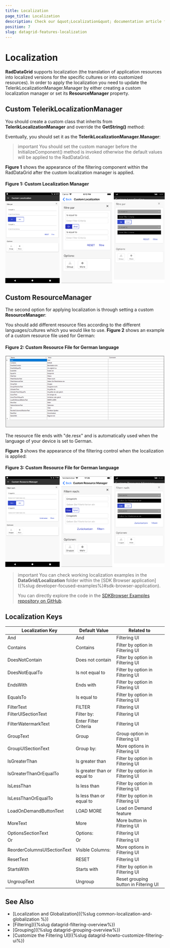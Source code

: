 ```yaml
---
title: Localization
page_title: Localization
description: Check our &quot;Localization&quot; documentation article for Telerik DataGrid for Xamarin control.
position: 7
slug: datagrid-features-localization
---
```


# Localization #

**RadDataGrid** supports localization (the translation of application resources into localized versions for the specific cultures or into customized resources). In order to apply the localization you need to update the TelerikLocalizationManager.Manager by either creating a custom localization manager or set its **ResourceManager** property.

## Custom TelerikLocalizationManager

You should create a custom class that inherits from **TelerikLocalizationManager** and override the **GetString()** method:

<snippet id='datagrid-custom-localizationmanager-csharp'/>

Eventually, you should set it as the **TelerikLocalizationManager.Manager**:

<snippet id='datagrid-setting-the-custom-manager-csharp'/>

>important You should set the custom manager before the InitializeComponent() method is invoked otherwise the default values will be applied to the RadDataGrid.

**Figure 1** shows the appearance of the filtering component within the RadDataGrid after the custom localization manager is applied.

#### Figure 1: Custom Localization Manager
![custom localization manager](images/datagrid_localization.png)

## Custom ResourceManager

The second option for applying localization is through setting a custom **ResourceManager**:

<snippet id='datagrid-setting-the-custom-resource-manager-csharp'/> 

You should add different resource files according to the different languages/cultures which you would like to use. **Figure 2** shows an example of a custom resource file used for German:

#### Figure 2: Custom Resource File for German language
![custom resource file](images/datagrid_resourcesfile.png)

The resource file ends with "de.resx" and is automatically used when the language of your device is set to German.

**Figure 3** shows the appearance of the filtering control when the localization is applied:

#### Figure 3: Custom Resource File for German language
![custom resource manager](images/datagrid_resourcemanager.png)

>important You can check working localization examples in the **DataGrid/Localization** folder within the [SDK Browser application]({%slug developer-focused-examples%}#sdk-browser-application).
>
>You can directly explore the code in the [SDKBrowser Examples repository on GitHub](https://github.com/telerik/xamarin-forms-sdk/tree/master/XamarinSDK/SDKBrowser/SDKBrowser/Examples/DataGridControl/LocalizationCategory).

## Localization Keys

| Localization Key | Default Value | Related to |
| -----------------| ------------- |----------- |
| And | And | Filtering UI |
| Contains | Contains | Filter by option in Filtering UI |
| DoesNotContain | Does not contain | Filter by option in Filtering UI |
| DoesNotEqualTo | Is not equal to | Filter by option in Filtering UI |
| EndsWith | Ends with | Filter by option in Filtering UI |
| EqualsTo | Is equal to | Filter by option in Filtering UI |
| FilterText | FILTER | Filtering UI |
| FilterUISectionText	| Filter by: | Filtering UI |
| FilterWatermarkText | Enter Filter Criteria | Filtering UI |
| GroupText |	Group | Group option in Filtering UI |
| GroupUISectionText | Group by: | More options in Filtering UI | 
| IsGreaterThan | Is greater than | Filter by option in Filtering UI |
| IsGreaterThanOrEqualTo | Is greater than or equal to | Filter by option in Filtering UI |
| IsLessThan | Is less than | Filter by option in Filtering UI |
| IsLessThanOrEqualTo | Is less than or equal to | Filter by option in Filtering UI |
| LoadOnDemandButtonText | LOAD MORE | Load on Demand feature | 
| MoreText | More | More button in Filtering UI |
| OptionsSectionText | Options: | Filtering UI |
| Or | Or | Filtering UI |
| ReorderColumnsUISectionText | Visible Columns: | More options in Filtering UI
| ResetText | RESET | Filtering UI |
| StartsWith | Starts with | Filter by option in Filtering UI |
| UngroupText | Ungroup | Reset grouping button in Filtering UI |

## See Also

* [Localization and Globalization]({%slug common-localization-and-globalization %})
* [Filtering]({%slug datagrid-filtering-overview%})
* [Grouping]({%slug datagrid-grouping-overview%})
* [Customize the Filtering UI]({%slug datagrid-howto-customize-filtering-ui%})
